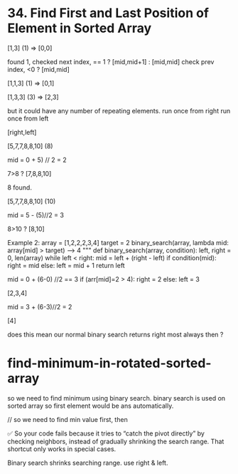 # 34. Find First and Last Position of Element in Sorted Array

[1,3] (1)
=> [0,0]
 
 found 1, checked next index, == 1 ? [mid,mid+1] : [mid,mid]
  check prev index, <0 ? [mid,mid] 

[1,1,3] (1)
=> [0,1]

[1,3,3] (3)
=> [2,3]

but it could have any number of repeating elements. 
run once from right
run once from left 

[right,left]

[5,7,7,8,8,10] (8)

mid = 0 + 5) // 2 = 2

7>8 ?
[7,8,8,10]

8 
found.

[5,7,7,8,8,10] (10)

mid = 5 - (5)//2 = 3

8>10 ? [8,10]


Example 2:
array = [1,2,2,2,3,4]
target = 2
binary_search(array, lambda mid: array[mid] > target) --> 4
"""
def binary_search(array, condition):
    left, right = 0, len(array)
    while left < right:
        mid = left + (right - left) 
        if condition(mid):
            right = mid
        else:
            left = mid + 1
    return left

mid = 0 + (6-0) //2 == 3 
    if (arr[mid]=2 > 4):
        right = 2
    else:
    left = 3

[2,3,4]

mid = 3 + (6-3)//2 = 2

[4]

does this mean our normal binary search returns right most always then ?



# find-minimum-in-rotated-sorted-array

so we need to find minimum using binary search. binary search is used on sorted array so first element would be ans automatically.

// so we need to find min value first, then 




✅ So your code fails because it tries to “catch the pivot directly” by checking neighbors, instead of gradually shrinking the search range. That shortcut only works in special cases.

Binary search shrinks searching range. use right & left.


